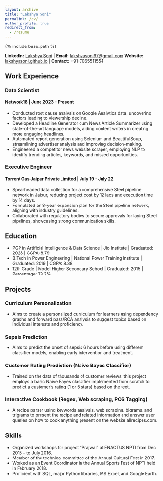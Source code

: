```yaml
---
layout: archive
title: "Lakshya Soni"
permalink: /cv/
author_profile: true
redirect_from:
  - /resume
---
```

{% include base_path %}

**LinkedIn:** [Lakshya Soni](https://www.linkedin.com/in/soni-lakshya/) | **Email:** lakshyasoni97@gmail.com
**Website:** [lakshyasoni.github.io](https://lakshyasoni97.github.io/ai/) | **Contact:** +91-7065511554

## Work Experience

### Data Scientist

#### Network18 | June 2023 - Present

- Conducted root cause analysis on Google Analytics data, uncovering factors leading to viewership decline.
- Developed a Headline Generator cum News Article Summarizer using state-of-the-art language models, aiding content writers in creating more engaging headlines.
- Automated report generation using Selenium and BeautifulSoup, streamlining advertiser analysis and improving decision-making.
- Engineered a competitor news website scraper, employing NLP to identify trending articles, keywords, and missed opportunities.

### Executive Engineer

#### Torrent Gas Jaipur Private Limited | July 19 - July 22

- Spearheaded data collection for a comprehensive Steel pipeline network in Jaipur, reducing project cost by 12 lacs and execution time by 14 days.
- Formulated an 8-year expansion plan for the Steel pipeline network, aligning with industry guidelines.
- Collaborated with regulatory bodies to secure approvals for laying Steel pipelines, showcasing strong communication skills.

## Education

- PGP in Artificial Intelligence & Data Science | Jio Institute | Graduated: 2023 | CGPA: 8.79
- B.Tech in Power Engineering | National Power Training Institute | Graduated: 2019 | CGPA: 8.38
- 12th Grade | Model Higher Secondary School | Graduated: 2015 | Percentage: 79.2%

## Projects

### Curriculum Personalization

- Aims to create a personalized curriculum for learners using dependency graphs and forward pass/RCA analysis to suggest topics based on individual interests and proficiency.

### Sepsis Prediction

- Aims to predict the onset of sepsis 6 hours before using different classifier models, enabling early intervention and treatment.

### Customer Rating Prediction (Naive Bayes Classifier)

- Trained on the data of thousands of customer reviews, this project employs a basic Naive Bayes classifier implemented from scratch to predict a customer’s rating (1 or 5 stars) based on the text.

### Interactive Cookbook (Regex, Web scraping, POS Tagging)

- A recipe parser using keywords analysis, web scraping, bigrams, and trigrams to present the recipe and related information and answer user queries on how to cook anything present on the website allrecipes.com.

## Skills

- Organized workshops for project “Prajwal” at ENACTUS NPTI from Dec 2015 – to July 2016.
- Member of the technical committee of the Annual Cultural Fest in 2017.
- Worked as an Event Coordinator in the Annual Sports Fest of NPTI held in February 2018.
- Proficient with SQL, major Python libraries, MS Excel, and Google Earth.
